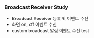 ### Broadcast Receiver Study

- Broadcast Receiver 등록 및 이벤트 수신
- 화면 on, off 이벤트 수신
- custom broadcast 알림 이벤트 수신 test

